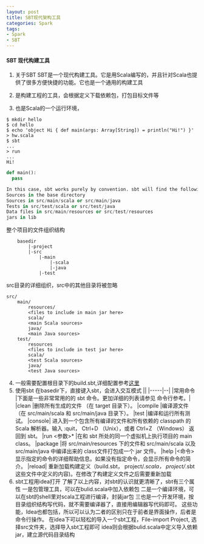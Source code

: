 ```yaml
---
layout: post
title: SBT现代架构工具
categories: Spark
tags:
- Spark
- SBT
---
```


#### SBT 现代构建工具

1. 关于SBT
SBT是一个现代构建工具。它是用Scala编写的，并且针对Scala也提供了很多方便快捷的功能。它也是一个通用的构建工具

2. 是构建工程的工具，会根据定义下载依赖包，打包目标文件等

3. 也是Scala的一个运行环境，
```shell
$ mkdir hello
$ cd hello
$ echo 'object Hi { def main(args: Array[String]) = println("Hi!") }' > hw.scala
$ sbt
...
> run
...
Hi!
```
~~~python
def main():
  pass
~~~

``` python
In this case, sbt works purely by convention. sbt will find the following automatically:
Sources in the base directory
Sources in src/main/scala or src/main/java
Tests in src/test/scala or src/test/java
Data files in src/main/resources or src/test/resources
jars in lib
```
整个项目的文件组织结构
``` shell
	basedir
		|-project
		|-src
			|-main
				|-scala
				|-java
			|-test
```
src目录的详细组织，src中的其他目录将被忽略
```
src/
  	main/
    	resources/
       	<files to include in main jar here>
    	scala/
       	<main Scala sources>
    	java/
       	<main Java sources>
  	test/
    	resources
       	<files to include in test jar here>
    	scala/
       	<test Scala sources>
    	java/
       	<test Java sources>
```
4. 一般需要配置根目录下的build.sbt,详细配置参考[这里](http://www.scala-sbt.org/0.13/tutorial/Basic-Def.html)
5. 使用sbt
在basedir下，直接键入sbt，会进入交互模式
||
|-----|--|
|常用命令 |下面是一些非常常用的的 sbt 命令。更加详细的列表请参见 命令行参考。|
|clean	|删除所有生成的文件 （在 target 目录下）。
|compile	|编译源文件（在 src/main/scala 和 src/main/java 目录下）。
|test	|编译和运行所有测试。
|console|	进入到一个包含所有编译的文件和所有依赖的 classpath 的 Scala 解析器。输入 :quit， Ctrl+D （Unix），或者 Ctrl+Z （Windows） 返回到 sbt。
|run <参数>*	|在和 sbt 所处的同一个虚拟机上执行项目的 main class。
|package	|将 src/main/resources 下的文件和 src/main/scala 以及 src/main/java 中编译出来的 class文件打包成一个 jar 文件。
|help |<命令>	显示指定的命令的详细帮助信息。如果没有指定命令，会显示所有命令的简介。
|reload|	重新加载构建定义（build.sbt， project/*.scala， project/*.sbt 这些文件中定义的内容)。在修改了构建定义文件之后需要重新加载
6. sbt工程用idea打开
了解了以上内容，对sbt的认识就更清晰了，sbt有三个属性
一是包管理工具，可以在bulid.scala中加入依赖包
二是一个编译环境，可以在sbt的shell里对scala工程进行编译，封装jar包
三也是一个开发环境，按目录组织结构写代码，就不需要编译器了，直接用编辑器写代码即可。
这些功能，Idea也都包括，所以可以认为二者的区别只在于前者是界面操作，后者是命令行操作。
在idea下可以轻松的导入一个sbt工程，File-import Project, 选择src文件夹，选择导入sbt工程即可
idea则会根据bulid.scala中定义导入依赖jar，建立源代码目录结构